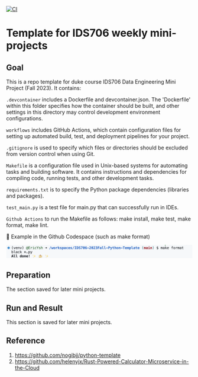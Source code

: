 [![CI](https://github.com/nogibjj/python-template/actions/workflows/cicd.yml/badge.svg)](https://github.com/nogibjj/python-template/actions/workflows/cicd.yml)

# Template for IDS706 weekly mini-projects 

## Goal

This is a repo template for duke course IDS706 Data Engineering Mini Project (Fall 2023). It contains:

`.devcontainer` includes a Dockerfile and devcontainer.json. The 'Dockerfile' within this folder specifies how the container should be built, and other settings in this directory may control development environment configurations.

`workflows` includes GitHub Actions, which contain configuration files for setting up automated build, test, and deployment pipelines for your project.

`.gitignore` is used to specify which files or directories should be excluded from version control when using Git.

`Makefile` is a configuration file used in Unix-based systems for automating tasks and building software. It contains instructions and dependencies for compiling code, running tests, and other development tasks.

`requirements.txt` is to specify the Python package dependencies (libraries and packages).

`test_main.py` is a test file for main.py that can successfully run in IDEs.

`Github Actions` to run the Makefile as follows: make install, make test, make format, make lint.

🌰 Example in the Github Codespace (such as make format)

![Make Formate Img](image.png)


## Preparation

The section saved for later mini projects.

## Run and Result

This section is saved for later mini projects.

## Reference

1.  https://github.com/nogibjj/python-template
2.  https://github.com/helenyjx/Rust-Powered-Calculator-Microservice-in-the-Cloud

